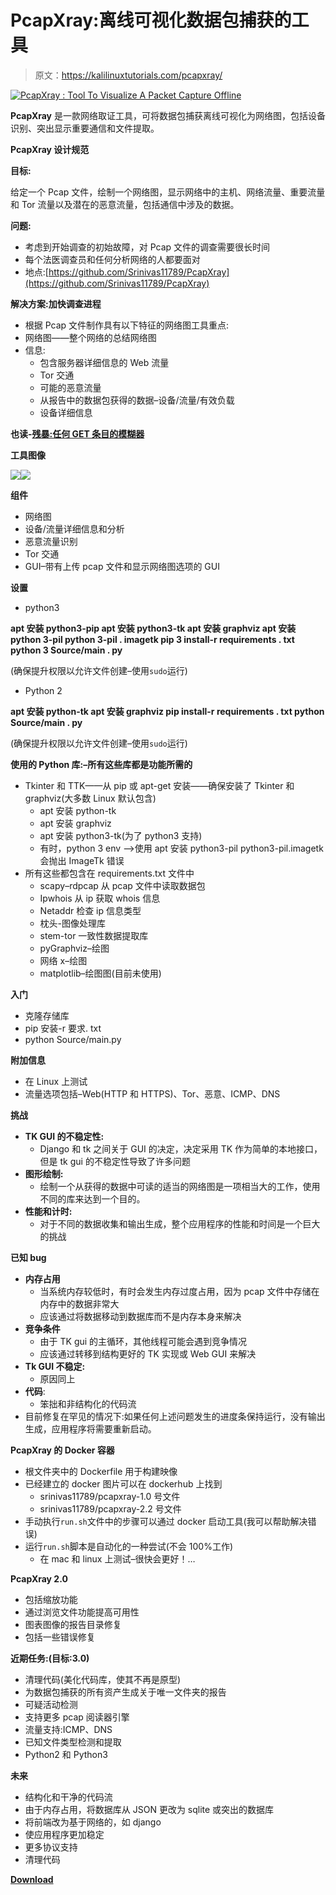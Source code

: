 # PcapXray:离线可视化数据包捕获的工具

> 原文：<https://kalilinuxtutorials.com/pcapxray/>

[![PcapXray : Tool To Visualize A Packet Capture Offline](img//1e5ef72ba504e39a1f16616664612313.png "PcapXray : Tool To Visualize A Packet Capture Offline")](https://1.bp.blogspot.com/-5ZNc_cmPd3Y/XPiMlKHOOCI/AAAAAAAAArI/3TGOAA7RB14AVVws9K8M5tuOUQURb3pHwCLcBGAs/s1600/Tool%2BImage-1%25281%2529.png)

**PcapXray** 是一款网络取证工具，可将数据包捕获离线可视化为网络图，包括设备识别、突出显示重要通信和文件提取。

**PcapXray 设计规范**

**目标:**

给定一个 Pcap 文件，绘制一个网络图，显示网络中的主机、网络流量、重要流量和 Tor 流量以及潜在的恶意流量，包括通信中涉及的数据。

**问题:**

*   考虑到开始调查的初始故障，对 Pcap 文件的调查需要很长时间
*   每个法医调查员和任何分析网络的人都要面对
*   地点:[https://github.com/Srinivas11789/PcapXray](https://github.com/Srinivas11789/PcapXray)

**解决方案:加快调查进程**

*   根据 Pcap 文件制作具有以下特征的网络图工具重点:
*   网络图——整个网络的总结网络图
*   信息:
    *   包含服务器详细信息的 Web 流量
    *   Tor 交通
    *   可能的恶意流量
    *   从报告中的数据包获得的数据–设备/流量/有效负载
    *   设备详细信息

**也读-[残暴:任何 GET 条目的模糊器](https://kalilinuxtutorials.com/brutality/)**

**工具图像**

![](img//42ea6395c91535c50c4fb3f9a5d3c5e8.png)![](img//bda6f71415058a6436d97cf1a541aaa3.png)

**组件**

*   网络图
*   设备/流量详细信息和分析
*   恶意流量识别
*   Tor 交通
*   GUI–带有上传 pcap 文件和显示网络图选项的 GUI

**设置**

*   python3

**apt 安装 python3-pip
apt 安装 python3-tk
apt 安装 graphviz
apt 安装 python 3-pil
python 3-pil . imagetk
pip 3 install-r requirements . txt
python 3 Source/main . py**

(确保提升权限以允许文件创建–使用`sudo`运行)

*   Python 2

**apt 安装 python-tk
apt 安装 graphviz
pip install-r requirements . txt
python Source/main . py**

(确保提升权限以允许文件创建–使用`sudo`运行)

**使用的 Python 库:–所有这些库都是功能所需的**

*   Tkinter 和 TTK——从 pip 或 apt-get 安装——确保安装了 Tkinter 和 graphviz(大多数 Linux 默认包含)
    *   apt 安装 python-tk
    *   apt 安装 graphviz
    *   apt 安装 python3-tk(为了 python3 支持)
    *   有时，python 3 env –>使用 apt 安装 python3-pil python3-pil.imagetk 会抛出 ImageTk 错误
*   所有这些都包含在 requirements.txt 文件中
    *   scapy–rdpcap 从 pcap 文件中读取数据包
    *   Ipwhois 从 ip 获取 whois 信息
    *   Netaddr 检查 ip 信息类型
    *   枕头-图像处理库
    *   stem-tor 一致性数据提取库
    *   pyGraphviz–绘图
    *   网络 x–绘图
    *   matplotlib–绘图图(目前未使用)

**入门**

*   克隆存储库
*   pip 安装-r 要求. txt
*   python Source/main.py

**附加信息**

*   在 Linux 上测试
*   流量选项包括–Web(HTTP 和 HTTPS)、Tor、恶意、ICMP、DNS

**挑战**

*   **TK GUI 的不稳定性:**
    *   Django 和 tk 之间关于 GUI 的决定，决定采用 TK 作为简单的本地接口，但是 tk gui 的不稳定性导致了许多问题
*   **图形绘制:**
    *   绘制一个从获得的数据中可读的适当的网络图是一项相当大的工作，使用不同的库来达到一个目的。
*   **性能和计时:**
    *   对于不同的数据收集和输出生成，整个应用程序的性能和时间是一个巨大的挑战

**已知 bug**

*   **内存占用**
    *   当系统内存较低时，有时会发生内存过度占用，因为 pcap 文件中存储在内存中的数据非常大
    *   应该通过将数据移动到数据库而不是内存本身来解决
*   **竞争条件**
    *   由于 TK gui 的主循环，其他线程可能会遇到竞争情况
    *   应该通过转移到结构更好的 TK 实现或 Web GUI 来解决
*   **Tk GUI 不稳定:**
    *   原因同上
*   **代码**:
    *   笨拙和非结构化的代码流
*   目前修复在罕见的情况下:如果任何上述问题发生的进度条保持运行，没有输出生成，应用程序将需要重新启动。

**PcapXray 的 Docker 容器**

*   根文件夹中的 Dockerfile 用于构建映像
*   已经建立的 docker 图片可以在 dockerhub 上找到
    *   srinivas11789/pcapxray-1.0 号文件
    *   srinivas11789/pcapxray-2.2 号文件
*   手动执行`run.sh`文件中的步骤可以通过 docker 启动工具(我可以帮助解决错误)
*   运行`run.sh`脚本是自动化的一种尝试(不会 100%工作)
    *   在 mac 和 linux 上测试–很快会更好！…

**PcapXray 2.0**

*   包括缩放功能
*   通过浏览文件功能提高可用性
*   图表图像的报告目录修复
*   包括一些错误修复

**近期任务:(目标:3.0)**

*   清理代码(美化代码库，使其不再是原型)
*   为数据包捕获的所有资产生成关于唯一文件夹的报告
*   可疑活动检测
*   支持更多 pcap 阅读器引擎
*   流量支持:ICMP、DNS
*   已知文件类型检测和提取
*   Python2 和 Python3

**未来**

*   结构化和干净的代码流
*   由于内存占用，将数据库从 JSON 更改为 sqlite 或突出的数据库
*   将前端改为基于网络的，如 django
*   使应用程序更加稳定
*   更多协议支持
*   清理代码

[**Download**](https://github.com/Srinivas11789/PcapXray)